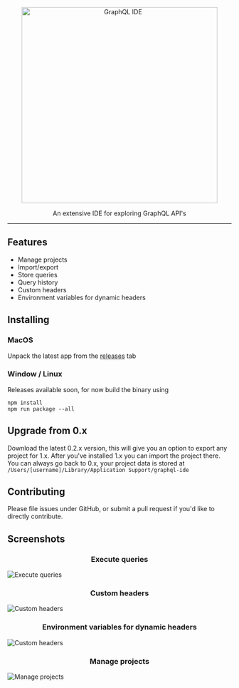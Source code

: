 <p align="center">
    <img alt="GraphQL IDE" src="https://rawgit.com/redound/graphql-ide/cbb88aa/assets/logo.svg" width="440">
</p>

<p align="center">
  An extensive IDE for exploring GraphQL API's
</p>

---

## Features

- Manage projects
- Import/export
- Store queries
- Query history
- Custom headers
- Environment variables for dynamic headers

## Installing

### MacOS

Unpack the latest app from the [releases][0] tab

### Window / Linux

Releases available soon, for now build the binary using

````
npm install
npm run package --all
````

## Upgrade from 0.x

Download the latest 0.2.x version, this will give you an option to export any project for 1.x.
After you've installed 1.x you can import the project there. You can always go back to 0.x, your project data is stored at
`/Users/[username]/Library/Application Support/graphql-ide`

## Contributing

Please file issues under GitHub, or submit a pull request if you'd like to directly contribute.

## Screenshots

<h3 align="center">
Execute queries
</h3>

![Execute queries](assets/screenshot-1.png)

<h3 align="center">
Custom headers
</h3>

![Custom headers](assets/screenshot-2.png)

<h3 align="center">
Environment variables for dynamic headers
</h3>

![Custom headers](assets/screenshot-3.png)

<h3 align="center">
Manage projects
</h3>

![Manage projects](assets/screenshot-4.png)

[0]: https://github.com/redound/graphql-ide/releases
